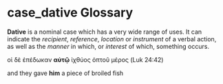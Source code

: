# case_dative Glossary
**Dative** is a nominal case which has a very wide range of uses. It can indicate the *recipient*, *reference*, *location* or *instrument* of a verbal action, as well as the *manner* in which, or *interest* of which, something occurs. 

οἱ δὲ ἐπέδωκαν **αὐτῷ** ἰχθύος ὀπτοῦ μέρος (Luk 24:42)

and they gave **him** a piece of broiled fish

